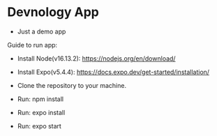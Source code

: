 # Devnology App
* Just a demo app

Guide to run app:

- Install Node(v16.13.2): https://nodejs.org/en/download/
- Install Expo(v5.4.4): https://docs.expo.dev/get-started/installation/

- Clone the repository to your machine.

- Run: npm install
- Run: expo install
- Run: expo start
